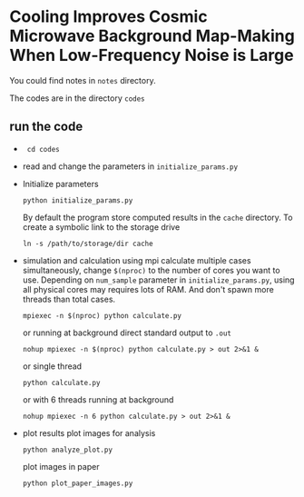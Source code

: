 # Cooling Improves Cosmic Microwave Background Map-Making When Low-Frequency Noise is Large

You could find notes in `notes` directory.

The codes are in the directory `codes`

## run the code
- ` cd codes`
- read and change the parameters in `initialize_params.py`
- Initialize parameters
  ```
  python initialize_params.py
  ```
  
  By default the program store computed results in the `cache` directory.
  To create a symbolic link to the storage drive
  ```
  ln -s /path/to/storage/dir cache
  ```

- simulation and calculation
  using mpi calculate multiple cases simultaneously, change `$(nproc)` to the number of cores you want to use.
  Depending on `num_sample` parameter in `initialize_params.py`, using all physical cores may requires lots of RAM.
  And don't spawn more threads than total cases.
  ```
  mpiexec -n $(nproc) python calculate.py
  ```
  or running at background direct standard output to `.out`
  ```
  nohup mpiexec -n $(nproc) python calculate.py > out 2>&1 &
  ```
  or single thread
  ```
  python calculate.py
  ```
  or with 6 threads running at background
  ```
  nohup mpiexec -n 6 python calculate.py > out 2>&1 &
  ```

- plot results
  plot images for analysis
  ```
  python analyze_plot.py
  ```
  
  plot images in paper
  ```
  python plot_paper_images.py
  ```
